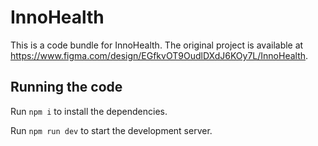 
  # InnoHealth

  This is a code bundle for InnoHealth. The original project is available at https://www.figma.com/design/EGfkvOT9OudlDXdJ6KOy7L/InnoHealth.

  ## Running the code

  Run `npm i` to install the dependencies.

  Run `npm run dev` to start the development server.
  